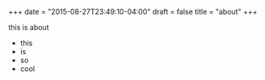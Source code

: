 +++
date = "2015-08-27T23:49:10-04:00"
draft = false
title = "about"
+++


 this is about

- this
- is
- so
- cool
